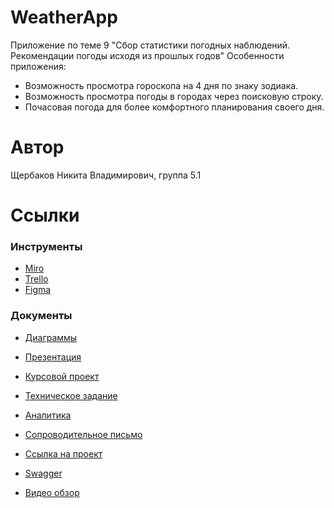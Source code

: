 # WeatherApp

Приложение по теме 9 "Сбор статистики погодных наблюдений. Рекомендации погоды исходя из прошлых годов" Особенности приложения:

* Возможность просмотра гороскопа на 4 дня по знаку зодиака.
* Возможность просмотра погоды в городах через поисковую строку.
* Почасовая погода для более комфортного планирования своего дня.

# Автор
Щербаков Никита Владимирович, группа 5.1

# Ссылки

### Инструменты
* [Miro](https://miro.com/app/board/uXjVNY2RwDc=/?share_link_id=662193047180) 
* [Trello](https://trello.com/b/ses0fqTH/weatherapp) 
* [Figma](https://www.figma.com/file/WpnDeNhM8ehChocmRg2ToT/Untitled?type=design&node-id=0-1&mode=design&t=57RcVwm1ZRcXuRbr-0)

### Документы 
* [Диаграммы](https://github.com/mYheart20/WeatherApp/tree/master/documentation) 
* [Презентация](https://github.com/mYheart20/WeatherApp/blob/master/documentation/Презентация.pdf) 
* [Курсовой проект](https://github.com/mYheart20/WeatherApp/blob/master/documentation/Курсовой%20проект.pdf) 
* [Техническое задание](https://github.com/mYheart20/WeatherApp/blob/master/documentation/Техническое%20задание.pdf) 
* [Аналитика](https://github.com/mYheart20/WeatherApp/blob/master/documentation/Аналитика.jpg)
* [Сопроводительное письмо](https://github.com/mYheart20/WeatherApp/blob/master/documentation/Сопроводительное%20письмо.pdf)

* [Ссылка на проект](https://weatherapp-94ww.onrender.com/)
* [Swagger](https://weatherapp-94ww.onrender.com/api-docs/)
* [Видео обзор](https://youtu.be/776JYxFmlgI)
